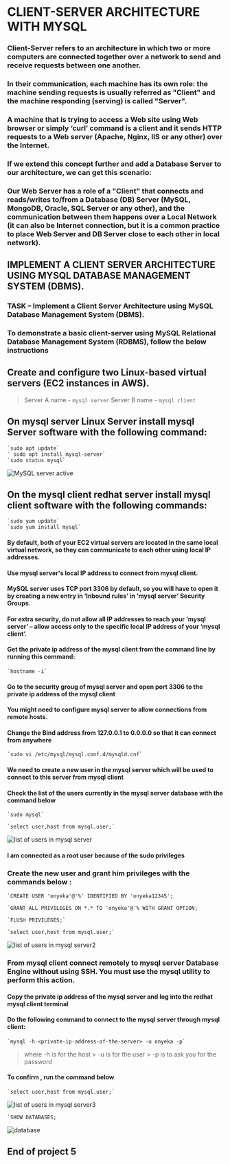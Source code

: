 # CLIENT-SERVER ARCHITECTURE WITH MYSQL### Client-Server refers to an architecture in which two or more computers are connected together over a network to send and receive requests between one another.### In their communication, each machine has its own role: the machine sending requests is usually referred as "Client" and the machine responding (serving) is called "Server".###   A machine that is trying to access a Web site using Web browser or simply ‘curl’ command is a client and it sends HTTP requests to a Web server (Apache, Nginx, IIS or any other) over the Internet.### If we extend this concept further and add a Database Server to our architecture, we can get this scenario:### Our Web Server has a role of a "Client" that connects and reads/writes to/from a Database (DB) Server (MySQL, MongoDB, Oracle, SQL Server or any other), and the communication between them happens over a Local Network (it can also be Internet connection, but it is a common practice to place Web Server and DB Server close to each other in local network).## IMPLEMENT A CLIENT SERVER ARCHITECTURE USING MYSQL DATABASE MANAGEMENT SYSTEM (DBMS).### TASK – Implement a Client Server Architecture using MySQL Database Management System (DBMS).### To demonstrate a basic client-server using MySQL Relational Database Management System (RDBMS), follow the below instructions## Create and configure two Linux-based virtual servers (EC2 instances in AWS).> Server A name - `mysql server`> Server B name - `mysql client`## On mysql server Linux Server install mysql Server software with the following command:	`sudo apt update`	` sudo apt install mysql-server`	`sudo status mysql`![MySQL server active](./Project-5/images/mysql-server-active.jpg)## On the mysql client redhat server install mysql client software with the following commands:	`sudo yum update`	`sudo yum install mysql`#### By default, both of your EC2 virtual servers are located in the same local virtual network, so they can communicate to each other using local IP addresses.#### Use mysql server's local IP address to connect from mysql client.#### MySQL server uses TCP port 3306 by default, so you will have to open it by creating a new entry in ‘Inbound rules’ in ‘mysql server’ Security Groups.#### For extra security, do not allow all IP addresses to reach your ‘mysql server’ – allow access only to the specific local IP address of your ‘mysql client’.#### Get the private ip address of the mysql client from the command line by running this command:	`hostname -i`#### Go to the security groug of mysql server and open port 3306 to the private ip address of the mysql client#### You might need to configure mysql server to allow connections from remote hosts.#### Change the Bind address from 127.0.0.1 to 0.0.0.0 so that it can connect from anywhere	`sudo vi /etc/mysql/mysql.conf.d/mysqld.cnf`#### We need to create a new user in the mysql server which will be used to connect to this server from mysql client #### Check the list of the users currently in the mysql server database with the command below	`sudo mysql`	`select user,host from mysql.user;`![list of users in mysql server](./Project-5/images/list-user-mysql-server.jpg)#### I am connected as a root user because of the sudo privileges### Create the new user and grant him privileges with the commands below :	`CREATE USER 'onyeka'@'%' IDENTIFIED BY 'onyeka12345';	`GRANT ALL PRIVILEGES ON *.* TO 'onyeka'@'% WITH GRANT OPTION;	`FLUSH PRIVILEGES;`	`select user,host from mysql.user;`![list of users in mysql server2](./Project-5/images/new-user.jpg)### From mysql client connect remotely to mysql server Database Engine without using SSH. You must use the mysql utility to perform this action.#### Copy the private ip address of the mysql server and log into the redhat mysql client terminal#### Do the following command to connect to the mysql server through mysql client:	`mysql -h <private-ip-address-of-the-server> -u onyeka -p`> where -h is for the host	> -u is for the user 	> -p is to ask you for the password#### To confirm , run the command below	`select user,host from mysql.user;`![list of users in mysql server3](./Project-5/images/users-from-client.jpg)	`SHOW DATABASES;![database](./Project-5/images/show-database.jpg)## End of project 5